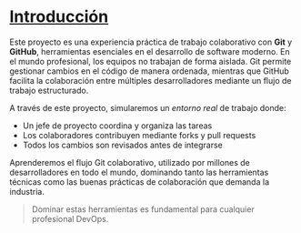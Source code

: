 # [Introducción](README.md)

Este proyecto es una experiencia práctica de trabajo colaborativo con **Git** y **GitHub**, herramientas esenciales en el desarrollo de software moderno.
En el mundo profesional, los equipos no trabajan de forma aislada. Git permite gestionar cambios en el código de manera ordenada, mientras que GitHub facilita la colaboración entre múltiples desarrolladores mediante un flujo de trabajo estructurado.

A través de este proyecto, simularemos un *entorno real* de trabajo donde:

- Un jefe de proyecto coordina y organiza las tareas
- Los colaboradores contribuyen mediante forks y pull requests
- Todos los cambios son revisados antes de integrarse

Aprenderemos el flujo Git colaborativo, utilizado por millones de desarrolladores en todo el mundo, dominando tanto las herramientas técnicas como las buenas prácticas de colaboración que demanda la industria.

> Dominar estas herramientas es fundamental para cualquier profesional DevOps.
